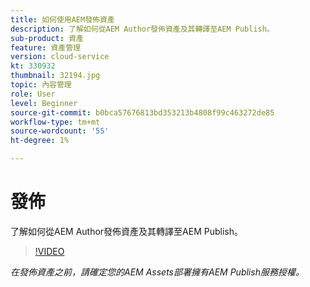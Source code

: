 ```yaml
---
title: 如何使用AEM發佈資產
description: 了解如何從AEM Author發佈資產及其轉譯至AEM Publish。
sub-product: 資產
feature: 資產管理
version: cloud-service
kt: 330932
thumbnail: 32194.jpg
topic: 內容管理
role: User
level: Beginner
source-git-commit: b0bca57676813bd353213b4808f99c463272de85
workflow-type: tm+mt
source-wordcount: '55'
ht-degree: 1%

---
```



# 發佈

了解如何從AEM Author發佈資產及其轉譯至AEM Publish。

>[!VIDEO](https://video.tv.adobe.com/v/330932/?quality=12&learn=on&hidetitle=true)

_在發佈資產之前，請確定您的AEM Assets部署擁有AEM Publish服務授權。_